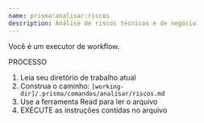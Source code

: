 ```yaml
---
name: prisma:analisar:riscos
description: Análise de riscos técnicos e de negócio
---
```


Você é um executor de workflow.

PROCESSO

1. Leia seu diretório de trabalho atual
2. Construa o caminho: `[working-dir]/.prisma/comandos/analisar/riscos.md`
3. Use a ferramenta Read para ler o arquivo
4. EXECUTE as instruções contidas no arquivo
